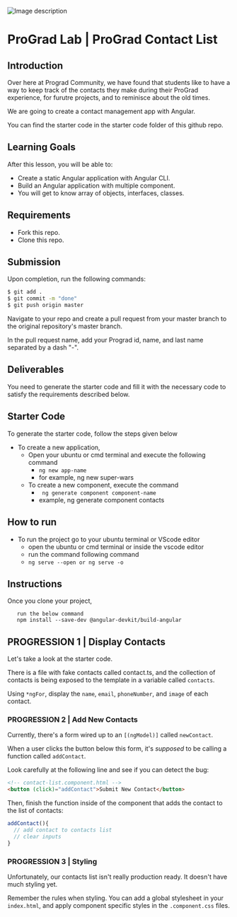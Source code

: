 ![Image description](https://i1.faceprep.in/ProGrad/face-logo-resized.png)

# ProGrad Lab | ProGrad Contact List
## Introduction

Over here at Prograd Community, we have found that students like to have a way to keep track of the contacts they make during their ProGrad experience, for furutre projects, and to reminisce about the old times.

We are going to create a contact management app with Angular.

You can find the starter code in the starter code folder of this github repo.

## Learning Goals

After this lesson, you will be able to:

- Create a static Angular application with Angular CLI.
- Build an Angular application with multiple component.
- You will get to know array of objects, interfaces, classes.

## Requirements

- Fork this repo.
- Clone this repo.

## Submission

Upon completion, run the following commands:

```bash
$ git add .
$ git commit -m "done"
$ git push origin master
```

Navigate to your repo and create a pull request from your master branch to the original repository's master branch.

In the pull request name, add your Prograd id, name, and last name separated by a dash "-".

## Deliverables

You need to generate the starter code and fill it with the necessary code to satisfy the requirements described below.


## Starter Code

To generate the starter code, follow the steps given below

- To create a new application,
    - Open your ubuntu or cmd terminal and execute the following command
      - ```ng new app-name```
      - for example, ng new super-wars
    - To create a new component, execute the command 
      - ``` ng generate component component-name```
      - example, ng generate component contacts
      
## How to run

- To run the project go to your ubuntu terminal or VScode editor
    - open the ubuntu or cmd terminal or inside the vscode editor
    - run the command following command
    - ```ng serve --open or ng serve -o```

## Instructions
Once you clone your project, 
```cd lab-angular-prograd-contacts
   run the below command
   npm install --save-dev @angular-devkit/build-angular
```

## PROGRESSION 1 | Display Contacts

Let's take a look at the starter code.

There is a file with fake contacts called contact.ts, and the collection of contacts is being exposed to the template in a variable called `contacts`.

Using `*ngFor`, display the `name`, `email`, `phoneNumber`, and `image` of each contact.

### PROGRESSION 2 | Add New Contacts

Currently, there's a form wired up to an `[(ngModel)]` called `newContact`.

When a user clicks the button below this form, it's *supposed* to be calling a function called `addContact`.

Look carefully at the following line and see if you can detect the bug:

```html
<!-- contact-list.component.html -->
<button (click)="addContact">Submit New Contact</button>
```

Then, finish the function inside of the component that adds the contact to the list of contacts:

```typescript
addContact(){
  // add contact to contacts list
  // clear inputs
}
```

### PROGRESSION 3 | Styling

Unfortunately, our contacts list isn't really production ready. It doesn't have much styling yet.

Remember the rules when styling. You can add a global stylesheet in your `index.html`, and apply component specific styles in the `.component.css` files.

